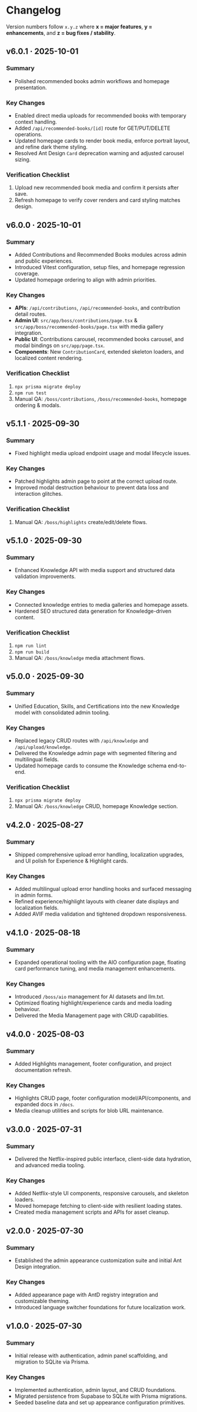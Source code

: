 # Changelog

Version numbers follow `x.y.z` where **x = major features**, **y = enhancements**, and **z = bug fixes / stability**.

## v6.0.1 · 2025-10-01
### Summary
- Polished recommended books admin workflows and homepage presentation.

### Key Changes
- Enabled direct media uploads for recommended books with temporary context handling.
- Added `/api/recommended-books/[id]` route for GET/PUT/DELETE operations.
- Updated homepage cards to render book media, enforce portrait layout, and refine dark theme styling.
- Resolved Ant Design `Card` deprecation warning and adjusted carousel sizing.

### Verification Checklist
1. Upload new recommended book media and confirm it persists after save.
2. Refresh homepage to verify cover renders and card styling matches design.

## v6.0.0 · 2025-10-01
### Summary
- Added Contributions and Recommended Books modules across admin and public experiences.
- Introduced Vitest configuration, setup files, and homepage regression coverage.
- Updated homepage ordering to align with admin priorities.

### Key Changes
- **APIs**: `/api/contributions`, `/api/recommended-books`, and contribution detail routes.
- **Admin UI**: `src/app/boss/contributions/page.tsx` & `src/app/boss/recommended-books/page.tsx` with media gallery integration.
- **Public UI**: Contributions carousel, recommended books carousel, and modal bindings on `src/app/page.tsx`.
- **Components**: New `ContributionCard`, extended skeleton loaders, and localized content rendering.

### Verification Checklist
1. `npx prisma migrate deploy`
2. `npm run test`
3. Manual QA: `/boss/contributions`, `/boss/recommended-books`, homepage ordering & modals.

## v5.1.1 · 2025-09-30
### Summary
- Fixed highlight media upload endpoint usage and modal lifecycle issues.

### Key Changes
- Patched highlights admin page to point at the correct upload route.
- Improved modal destruction behaviour to prevent data loss and interaction glitches.

### Verification Checklist
1. Manual QA: `/boss/highlights` create/edit/delete flows.

## v5.1.0 · 2025-09-30
### Summary
- Enhanced Knowledge API with media support and structured data validation improvements.

### Key Changes
- Connected knowledge entries to media galleries and homepage assets.
- Hardened SEO structured data generation for Knowledge-driven content.

### Verification Checklist
1. `npm run lint`
2. `npm run build`
3. Manual QA: `/boss/knowledge` media attachment flows.

## v5.0.0 · 2025-09-30
### Summary
- Unified Education, Skills, and Certifications into the new Knowledge model with consolidated admin tooling.

### Key Changes
- Replaced legacy CRUD routes with `/api/knowledge` and `/api/upload/knowledge`.
- Delivered the Knowledge admin page with segmented filtering and multilingual fields.
- Updated homepage cards to consume the Knowledge schema end-to-end.

### Verification Checklist
1. `npx prisma migrate deploy`
2. Manual QA: `/boss/knowledge` CRUD, homepage Knowledge section.

## v4.2.0 · 2025-08-27
### Summary
- Shipped comprehensive upload error handling, localization upgrades, and UI polish for Experience & Highlight cards.

### Key Changes
- Added multilingual upload error handling hooks and surfaced messaging in admin forms.
- Refined experience/highlight layouts with cleaner date displays and localization fields.
- Added AVIF media validation and tightened dropdown responsiveness.

## v4.1.0 · 2025-08-18
### Summary
- Expanded operational tooling with the AIO configuration page, floating card performance tuning, and media management enhancements.

### Key Changes
- Introduced `/boss/aio` management for AI datasets and llm.txt.
- Optimized floating highlight/experience cards and media loading behaviour.
- Delivered the Media Management page with CRUD capabilities.

## v4.0.0 · 2025-08-03
### Summary
- Added Highlights management, footer configuration, and project documentation refresh.

### Key Changes
- Highlights CRUD page, footer configuration model/API/components, and expanded docs in `/docs`.
- Media cleanup utilities and scripts for blob URL maintenance.

## v3.0.0 · 2025-07-31
### Summary
- Delivered the Netflix-inspired public interface, client-side data hydration, and advanced media tooling.

### Key Changes
- Added Netflix-style UI components, responsive carousels, and skeleton loaders.
- Moved homepage fetching to client-side with resilient loading states.
- Created media management scripts and APIs for asset cleanup.

## v2.0.0 · 2025-07-30
### Summary
- Established the admin appearance customization suite and initial Ant Design integration.

### Key Changes
- Added appearance page with AntD registry integration and customizable theming.
- Introduced language switcher foundations for future localization work.

## v1.0.0 · 2025-07-30
### Summary
- Initial release with authentication, admin panel scaffolding, and migration to SQLite via Prisma.

### Key Changes
- Implemented authentication, admin layout, and CRUD foundations.
- Migrated persistence from Supabase to SQLite with Prisma migrations.
- Seeded baseline data and set up appearance configuration primitives.
